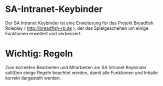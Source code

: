 # SA-Intranet-Keybinder
Der SA Intranet Keybinder ist eine Erweiterung für das Projekt Breadfish Roleplay ( http://breadfish-rp.de ), der das Spielgeschehen um einige Funktionen erweitert und verbessert.

# Wichtig: Regeln
Zum korrekten Bearbeiten und Mitarbeiten am SA Intranet Keybinder soll(t)en einige Regeln beachtet werden, damit alle Funktionen und Inhalte korrekt dargestellt werden. 


